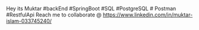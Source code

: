 Hey its Muktar
#backEnd #SpringBoot #SQL #PostgreSQL # Postman #RestfulApi
Reach me to collaborate @ https://www.linkedin.com/in/muktar-islam-033745240/
